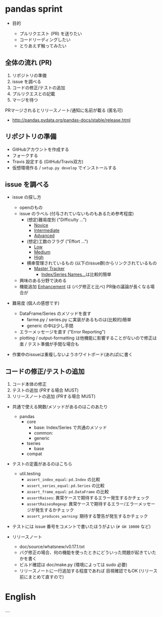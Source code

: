 # pandas sprint

- 目的

  - プルリクエスト (PR) を送りたい
  - コードリーディングしたい
  - とりあえず触ってみたい

## 全体の流れ (PR)

1. リポジトリの準備
2. issue を調べる
3. コードの修正/テストの追加
4. プルリクエスとの記載
5. マージを待つ

PRマージされるとリリースノート/通知に名前が載る (匿名可)

- http://pandas.pydata.org/pandas-docs/stable/release.html

## リポジトリの準備

- GitHubアカウントを作成する
- フォークする
- Travis 設定する (GitHub/Travis双方)
- 仮想環境作る / ``setup.py develop`` でインストールする

## issue を調べる

- issue の探し方
  - openのもの
  - issue のラベル (付与されていないものもあるため参考程度)
      - (想定)難易度別 ("Difficulty ...")
        - [Novice](https://github.com/pydata/pandas/labels/Difficulty%20Novice)
        - [Intermediate](https://github.com/pydata/pandas/labels/Difficulty%20Intermediate)
        - [Advanced](https://github.com/pydata/pandas/labels/Difficulty%20Advanced)
      - (想定)工数のフラグ ("Effort ...") 
        - [Low](https://github.com/pydata/pandas/labels/Effort%20Low)
        - [Medium](https://github.com/pydata/pandas/labels/Effort%20Medium)
        - [High](https://github.com/pydata/pandas/labels/Effort%20High)
      - 横串管理されているもの (以下のissue群)からリンクされているもの
        - [Master Tracker](https://github.com/pydata/pandas/labels/master%20tracker)
          - [Index/Series Names...](https://github.com/pydata/pandas/issues/9862)は比較的簡単
  - 興味のある分野で決める
  - 機能追加 [Enhancement](https://github.com/pydata/pandas/labels/enhancement) は (バグ修正と比べ) PR後の議論が長くなる場合が

- 難易度 (個人の感想です)

  - DataFrame/Series のメソッドを直す
    - farme.py / series.py に実装があるものは(比較的)簡単
    - generic の中は少し手間
  - エラーメッセージを直す ("Error Reporting")
  - plotting / output-formatting は他機能に影響することがないので修正は楽 / テスト準備が手間な場合も
  
- 作業中のissueは重複しないようホワイトボード(あれば)に書く
  
## コードの修正/テストの追加

1. コード本体の修正
2. テストの追加 (PRする場合 MUST)
3. リリースノートの追加 (PRする場合 MUST)

- 共通で使える関数/メソッドがあるのはこのあたり

  - pandas
    - core
      - base: Index/Series で共通のメソッド
      - common:
      - generic
    - tseries
      - base
    - compat

- テストの定義があるのはこちら

  - util.testing
    - ``assert_index_equal``: ``pd.Index`` の比較
    - ``assert_series_equal``: ``pd.Series`` の比較
    - ``assert_frame_equal``: ``pd.DataFrame`` の比較
    - ``assertRaises``: 異常ケースで期待するエラー発生するかチェック
    - ``assertRaisesRegexp``: 異常ケースで期待するエラー/エラーメッセージが発生するかチェック
    - ``assert_produces_warning``: 期待する警告が発生するかチェック

- テストには issue 番号をコメントで書いたほうがよい (``# GH 10000`` など)

- リリースノート
  - doc/source/whatsnew/v0.17.1.txt
  - バグ修正の場合、何の機能を使ったときにどういった問題が起きていたかを書く
  - ビルド確認は doc/make.py (環境によっては sudo 必要)
  - リリースノートに一行追加する程度であれば 目視確認でもOK (リリース前にまとめて直すので)

English
=======

....
